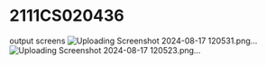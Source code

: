 # 2111CS020436
output screens
![Uploading Screenshot 2024-08-17 120531.png…]()
![Uploading Screenshot 2024-08-17 120523.png…]()
